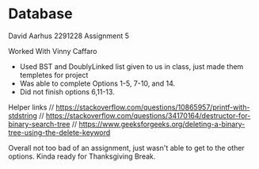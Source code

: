 # Database
David Aarhus
2291228
Assignment 5

Worked With Vinny Caffaro

- Used BST and DoublyLinked list given to us in class, just made them
templetes for project
- Was able to complete Options 1-5, 7-10, and 14.
- Did not finish options 6,11-13.

Helper links
// https://stackoverflow.com/questions/10865957/printf-with-stdstring
// https://stackoverflow.com/questions/34170164/destructor-for-binary-search-tree
// https://www.geeksforgeeks.org/deleting-a-binary-tree-using-the-delete-keyword

Overall not too bad of an assignment, just wasn't able to get to the other options. 
Kinda ready for Thanksgiving Break. 


